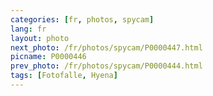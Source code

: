 ```yaml
---
categories: [fr, photos, spycam]
lang: fr
layout: photo
next_photo: /fr/photos/spycam/P0000447.html
picname: P0000446
prev_photo: /fr/photos/spycam/P0000444.html
tags: [Fotofalle, Hyena]
---
```


